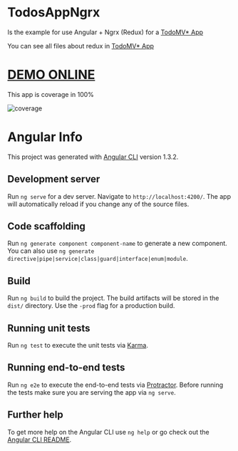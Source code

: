 # TodosAppNgrx

Is the example for use Angular + Ngrx (Redux) for a [TodoMV* App](http://todomvc.com/)

You can see all files about redux in [TodoMV* App](http://todomvc.com/)

# [DEMO ONLINE](https://todomvc-8d040.firebaseapp.com/)

This app is coverage in 100%

![coverage](https://firebasestorage.googleapis.com/v0/b/todomvc-8d040.appspot.com/o/coverage.png?alt=media&token=e4e0ab21-51f3-4959-8969-381f8a081944 "coverage")

# Angular Info

This project was generated with [Angular CLI](https://github.com/angular/angular-cli) version 1.3.2.

## Development server

Run `ng serve` for a dev server. Navigate to `http://localhost:4200/`. The app will automatically reload if you change any of the source files.

## Code scaffolding

Run `ng generate component component-name` to generate a new component. You can also use `ng generate directive|pipe|service|class|guard|interface|enum|module`.

## Build

Run `ng build` to build the project. The build artifacts will be stored in the `dist/` directory. Use the `-prod` flag for a production build.

## Running unit tests

Run `ng test` to execute the unit tests via [Karma](https://karma-runner.github.io).

## Running end-to-end tests

Run `ng e2e` to execute the end-to-end tests via [Protractor](http://www.protractortest.org/).
Before running the tests make sure you are serving the app via `ng serve`.

## Further help

To get more help on the Angular CLI use `ng help` or go check out the [Angular CLI README](https://github.com/angular/angular-cli/blob/master/README.md).
